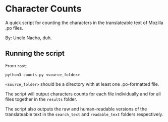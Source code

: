 # Character Counts

A quick script for counting the characters in the translateable text of Mozilla .po files.

By: Uncle Nacho, duh.

## Running the script

From `root`:

`python3 counts.py <source_folder>`

`<source_folder>` should be a directory with at least one .po-formatted file. 

The script will output characters counts for each file individually and for all files together in the `results` folder. 

The script also outputs the raw and human-readable versions of the translateable text in the `search_text` and `readable_text` folders respectively.